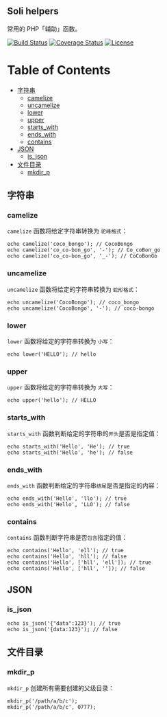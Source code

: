 Soli helpers
------------

常用的 PHP「辅助」函数。

[![Build Status](https://travis-ci.org/soliphp/helpers.svg?branch=master)](https://travis-ci.org/soliphp/helpers)
[![Coverage Status](https://coveralls.io/repos/github/soliphp/helpers/badge.svg?branch=master)](https://coveralls.io/github/soliphp/helpers?branch=master)
[![License](https://poser.pugx.org/soliphp/helpers/license)](https://packagist.org/packages/soliphp/helpers)

Table of Contents
=================

* [字符串](#字符串)
    * [camelize](#camelize)
    * [uncamelize](#uncamelize)
    * [lower](#lower)
    * [upper](#upper)
    * [starts_with](#starts_with)
    * [ends_with](#ends_with)
    * [contains](#contains)
* [JSON](#json)
    * [is_json](#is_json)
* [文件目录](#文件目录)
    * [mkdir_p](#mkdir_p)

## 字符串

### camelize

`camelize` 函数将给定字符串转换为 `驼峰格式`：

    echo camelize('coco_bongo'); // CocoBongo
    echo camelize('co_co-bon_go', '-'); // Co_coBon_go
    echo camelize('co_co-bon_go', '_-'); // CoCoBonGo

### uncamelize

`uncamelize` 函数将给定的字符串转换为 `蛇形格式`：

    echo uncamelize('CocoBongo'); // coco_bongo
    echo uncamelize('CocoBongo', '-'); // coco-bongo

### lower

`lower` 函数将给定的字符串转换为 `小写`：

    echo lower('HELLO'); // hello

### upper

`upper` 函数将给定的字符串转换为 `大写`：

    echo upper('hello'); // HELLO

### starts_with

`starts_with` 函数判断给定的字符串的`开头`是否是指定值：

    echo starts_with('Hello', 'He'); // true
    echo starts_with('Hello', 'he'); // false

### ends_with

`ends_with` 函数判断给定的字符串`结尾`是否是指定的内容：

    echo ends_with('Hello', 'llo'); // true
    echo ends_with('Hello', 'LLO'); // false

### contains

`contains` 函数判断字符串是否`包含`指定的值：

    echo contains('Hello', 'ell'); // true
    echo contains('Hello', 'hll'); // false
    echo contains('Hello', ['hll', 'ell']); // true
    echo contains('Hello', ['hll', '']); // false

## JSON

### is_json

    echo is_json('{"data":123}'); // true
    echo is_json('{data:123}'); // false

## 文件目录

### mkdir_p

`mkdir_p` 创建所有需要创建的父级目录：

    mkdir_p('/path/a/b/c');
    mkdir_p('/path/a/b/c', 0777);
